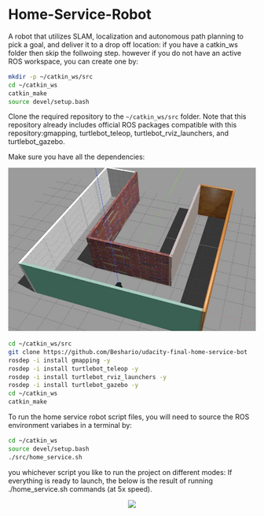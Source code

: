 # Home-Service-Robot
A robot that utilizes SLAM, localization and autonomous path planning to pick a goal, and deliver it to a drop off location:
if you have a catkin_ws folder then skip the follwoing step.
however if you do not have an active ROS workspace, you can create one by:

```sh
mkdir -p ~/catkin_ws/src
cd ~/catkin_ws
catkin_make
source devel/setup.bash
```
Clone the required repository to the `~/catkin_ws/src` folder. Note that this repository already includes official ROS packages compatible with this repository:gmapping, turtlebot_teleop, turtlebot_rviz_launchers, and turtlebot_gazebo. 

Make sure you have all the dependencies:

<p align="center"><img src="./Home service bot.jpeg"></p>



```sh
cd ~/catkin_ws/src
git clone https://github.com/Beshario/udacity-final-home-service-bot
rosdep -i install gmapping -y
rosdep -i install turtlebot_teleop -y
rosdep -i install turtlebot_rviz_launchers -y
rosdep -i install turtlebot_gazebo -y
cd ~/catkin_ws
catkin_make
```

To run the home service robot script files, you will need to source the ROS environment variabes in a terminal by:
```sh
cd ~/catkin_ws
source devel/setup.bash
./src/home_service.sh
```
you whichever script you like to run the project on different modes:
If everything is ready to launch, the below is the result of running ./home_service.sh commands (at 5x speed).


<p align="center"><img src="./20180711_072600.gif"></p>

